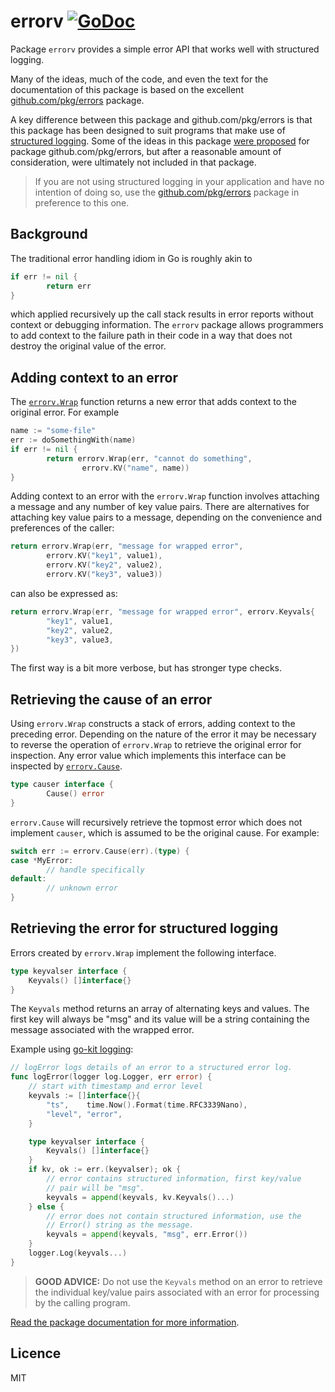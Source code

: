 # errorv [![GoDoc](https://godoc.org/github.com/jjeffery/errorv?status.svg)](https://godoc.org/github.com/jjeffery/errorv)

Package `errorv` provides a simple error API that works well with structured logging.

Many of the ideas, much of the code, and even the text for the documentation
of this package is based on the excellent
[github.com/pkg/errors](https://github.com/pkg/errors) package. 

A key difference between this package and github.com/pkg/errors is that
this package has been designed to suit programs that make use of 
[structured logging](http://dev.splunk.com/view/logging-best-practices/SP-CAAADP6). 
Some of the ideas in this package [were proposed](https://github.com/pkg/errors/issues/34) 
for package github.com/pkg/errors, but after a reasonable amount of consideration, were 
ultimately not included in that package.

> If you are not using structured logging in your application and have no intention
of doing so, use the [github.com/pkg/errors](https://github.com/pkg/errors) package
in preference to this one.

## Background

The traditional error handling idiom in Go is roughly akin to
```go
if err != nil {
        return err
}
```
which applied recursively up the call stack results in error reports without context or debugging information. The `errorv` package allows programmers to add context to the failure path in their code in a way that does not destroy the original value of the error.

## Adding context to an error

The [`errorv.Wrap`](https://godoc.org/github.com/jjeffery/errorv#Wrap) function 
returns a new error that adds context to the original error. For example
```go
name := "some-file"
err := doSomethingWith(name)
if err != nil {
        return errorv.Wrap(err, "cannot do something",
		        errorv.KV("name", name))
}
```

Adding context to an error with the `errorv.Wrap` function involves attaching
a message and any number of key value pairs. There are alternatives for attaching
key value pairs to a message, depending on the convenience and preferences of
the caller:

```go
return errorv.Wrap(err, "message for wrapped error",
        errorv.KV("key1", value1),
		errorv.KV("key2", value2),
		errorv.KV("key3", value3))
```
can also be expressed as:
```go
return errorv.Wrap(err, "message for wrapped error", errorv.Keyvals{
	    "key1", value1,
		"key2", value2,
		"key3", value3,
})
```
The first way is a bit more verbose, but has stronger type checks.

## Retrieving the cause of an error

Using `errorv.Wrap` constructs a stack of errors, adding context to the preceding error. Depending on the nature of the error it may be necessary to reverse the operation of `errorv.Wrap` to retrieve the original error for inspection. Any error value which implements this interface can be inspected by [`errorv.Cause`](https://godoc.org/github.com/jjeffery/errorv#Cause).
```go
type causer interface {
        Cause() error
}
```
`errorv.Cause` will recursively retrieve the topmost error which does not implement `causer`, which is assumed to be the original cause. For example:
```go
switch err := errorv.Cause(err).(type) {
case *MyError:
        // handle specifically
default:
        // unknown error
}
```

## Retrieving the error for structured logging

Errors created by `errorv.Wrap` implement the following interface.
```go
type keyvalser interface {
	Keyvals() []interface{}
}
```
The `Keyvals` method returns an array of alternating keys and values. The
first key will always be "msg" and its value will be a string containing
the message associated with the wrapped error.

Example using [go-kit logging](https://github.com/go-kit/kit/tree/master/log):

```go
// logError logs details of an error to a structured error log.
func logError(logger log.Logger, err error) {
	// start with timestamp and error level
	keyvals := []interface{}{
		"ts",    time.Now().Format(time.RFC3339Nano),
		"level", "error",
	}

	type keyvalser interface {
		Keyvals() []interface{}
	}
	if kv, ok := err.(keyvalser); ok {
		// error contains structured information, first key/value
		// pair will be "msg".
		keyvals = append(keyvals, kv.Keyvals()...)
	} else {
		// error does not contain structured information, use the
		// Error() string as the message.
		keyvals = append(keyvals, "msg", err.Error())
	}
	logger.Log(keyvals...)
}
```

> **GOOD ADVICE:** Do not use the `Keyvals` method on an error to retrieve the
individual key/value pairs associated with an error for processing by the
calling program.

[Read the package documentation for more information](https://godoc.org/github.com/jjeffery/errorv).

## Licence

MIT

